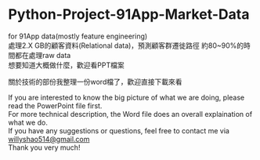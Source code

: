 # Python-Project-91App-Market-Data
for 91App data(mostly feature engineering)  
處理2.X GB的顧客資料(Relational data)，預測顧客群遷徙路徑
約80~90%的時間都在處理raw data  
想要知道大概做什麼，歡迎看PPT檔案

關於技術的部份我整理一份word檔了，歡迎直接下載來看


If you are interested to know the big picture of what we are doing, please read the PowerPoint file first.  
For more technical description, the Word file does an overall explaination of what we do.  
If you have any suggestions or questions, feel free to contact me via willyshao514@gmail.com  
Thank you very much!
